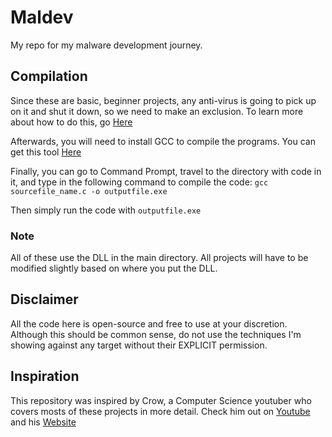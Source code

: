 # Maldev
My repo for my malware development journey.

## Compilation
Since these are basic, beginner projects, any anti-virus is going to pick up on it and shut it down, so we need to make an exclusion. To learn more about how to do this, go [Here](https://support.microsoft.com/en-us/windows/add-an-exclusion-to-windows-security-811816c0-4dfd-af4a-47e4-c301afe13b26)

Afterwards, you will need to install GCC to compile the programs. You can get this tool [Here](https://sourceforge.net/projects/mingw/files/OldFiles/)

Finally, you can go to Command Prompt, travel to the directory with code in it, and type in the following command to compile the code:
`gcc sourcefile_name.c -o outputfile.exe`

Then simply run the code with 
`outputfile.exe`

### Note
All of these use the DLL in the main directory. All projects will have to be modified slightly based on where you put the DLL.

## Disclaimer
All the code here is open-source and free to use at your discretion. Although this should be common sense, do not use the techniques I'm showing against any target without their EXPLICIT permission.

## Inspiration
This repository was inspired by Crow, a Computer Science youtuber who covers mosts of these projects in more detail. Check him out on [Youtube](https://www.youtube.com/@crr0ww) and his [Website](https://www.crow.rip/crows-nest/general/whoami)
